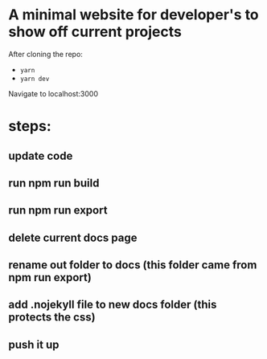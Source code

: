# A minimal website for developer's to show off current projects

After cloning the repo: 

* `yarn`
* `yarn dev`

Navigate to localhost:3000


# steps:
## update code
## run npm run build
## run npm run export
## delete current docs page
## rename out folder to docs (this folder came from npm run export)
## add .nojekyll file to new docs folder (this protects the css)
## push it up